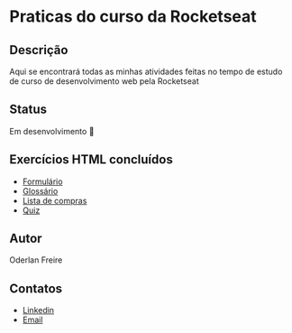 # Praticas do curso da Rocketseat

## Descrição
<p>Aqui se encontrará todas as minhas atividades feitas no tempo de estudo de curso de desenvolvimento web pela Rocketseat</p>

## Status
<p>Em desenvolvimento 🚧 </p>

## Exercícios HTML concluídos
<ul>
  <li><a href="https://github.com/oderlanfreire/RocketseatCourse/blob/main/FORM/form.html">Formulário</a></li>
  <li><a href="https://github.com/oderlanfreire/RocketseatCourse/blob/main/GLOSSARY/glossary.html">Glossário</a></li>
  <li><a href="https://github.com/oderlanfreire/RocketseatCourse/blob/main/MARKETLIST/shopping-list.html">Lista de compras</a></li>
  <li><a href="https://github.com/oderlanfreire/RocketseatCourse/blob/main/QUIZ/quiz.html">Quiz</a></li>
</ul>

## Autor
<p>Oderlan Freire

## Contatos
<ul>
<li><a href="https://www.linkedin.com/in/oderlanfs/">Linkedin</a></li>
<li><a href="oderlanfreire@gmail.com">Email</a></li>
</ul>
